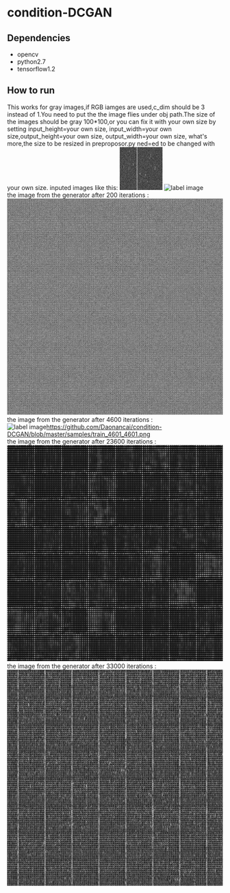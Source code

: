 # condition-DCGAN
## Dependencies
* opencv
* python2.7
* tensorflow1.2
## How to run
This works for gray images,if RGB iamges are used,c_dim should be 3 instead of 1.You need to put the the image flies under obj path.The size of the images should be gray 100*100,or you can fix it with your own size by setting input_height=your own size, input_width=your own size,output_height=your own size, output_width=your own size, what's more,the size to be resized in preproposor.py ned=ed to be changed with your own size.
inputed images like this:
![label image](https://github.com/Daonancai/condition-DCGAN/blob/master/obj/1/1.jpg) ![label image](https://github.com/Daonancai/condition-DCGAN/blob/master/obj/0/1.jpg)
<br>
the image from the generator after 200 iterations :
<br>
![label image](https://github.com/Daonancai/condition-DCGAN/blob/master/samples/train_201_0201.png)
<br>
the image from the generator after 4600 iterations :
<br>
![label image]()https://github.com/Daonancai/condition-DCGAN/blob/master/samples/train_4601_4601.png
<br>
the image from the generator after 23600 iterations :
<br>
![label image](https://github.com/Daonancai/condition-DCGAN/blob/master/samples/train_23601_23601.png)
<br>
the image from the generator after 33000 iterations :
<br>
![label image](https://github.com/Daonancai/condition-DCGAN/blob/master/samples/train_33001_33001.png)

